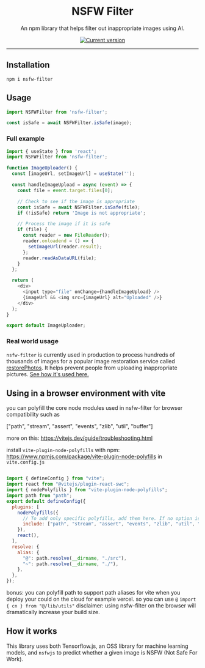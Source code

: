 <div align="center">
  <div>
    <h1 align="center">NSFW Filter</h1>
  </div>
	<p>An npm library that helps filter out inappropriate images using AI.

<a href="https://www.npmjs.com/package/nsfw-filter"><img src="https://img.shields.io/npm/v/nsfw-filter" alt="Current version"></a>

</div>

---

## Installation

`npm i nsfw-filter`

## Usage

```js
import NSFWFilter from 'nsfw-filter';

const isSafe = await NSFWFilter.isSafe(image);
```

### Full example

```js
import { useState } from 'react';
import NSFWFilter from 'nsfw-filter';

function ImageUploader() {
  const [imageUrl, setImageUrl] = useState('');

  const handleImageUpload = async (event) => {
    const file = event.target.files[0];

    // Check to see if the image is appropriate
    const isSafe = await NSFWFilter.isSafe(file);
    if (!isSafe) return 'Image is not appropriate';

    // Process the image if it is safe
    if (file) {
      const reader = new FileReader();
      reader.onloadend = () => {
        setImageUrl(reader.result);
      };
      reader.readAsDataURL(file);
    }
  };

  return (
    <div>
      <input type="file" onChange={handleImageUpload} />
      {imageUrl && <img src={imageUrl} alt="Uploaded" />}
    </div>
  );
}

export default ImageUploader;
```

### Real world usage

`nsfw-filter` is currently used in production to process hundreds of thousands of images for a popular image restoration service called <a href="https://www.restorephotos.io/">restorePhotos</a>. It helps prevent people from uploading inappropriate pictures. [See how it's used here.](https://github.com/Nutlope/restorePhotos/blob/main/pages/restore.tsx#L50)

## Using in a browser environment with vite

you can polyfill the core node modules used in nsfw-filter for browser compatibility such as 

["path", "stream", "assert", "events", "zlib", "util", "buffer"]

more on this: https://vitejs.dev/guide/troubleshooting.html

install `vite-plugin-node-polyfills` with npm: https://www.npmjs.com/package/vite-plugin-node-polyfills
in `vite.config.js`

```js

import { defineConfig } from "vite";
import react from "@vitejs/plugin-react-swc";
import { nodePolyfills } from "vite-plugin-node-polyfills";
import path from "path";
export default defineConfig({
  plugins: [
    nodePolyfills({
      // To add only specific polyfills, add them here. If no option is passed, adds all polyfills
      include: ["path", "stream", "assert", "events", "zlib", "util", "buffer"],
    }),
    react(),
  ],
  resolve: {
    alias: {
      "@": path.resolve(__dirname, "./src"),
      "~": path.resolve(__dirname, "./"),
    },
  },
});

```
bonus: you can polyfill path to support path aliases for vite when you deploy your could on the cloud for example vercel.
so you can use `@`
`import { cn } from "@/lib/utils"`
disclaimer: using nsfw-filter on the browser will dramatically increase your build size.

## How it works

This library uses both Tensorflow.js, an OSS library for machine learning models, and `nsfwjs` to predict whether a given image is NSFW (Not Safe For Work).
